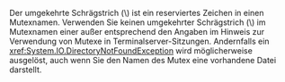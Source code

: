 Der umgekehrte Schrägstrich (\\) ist ein reserviertes Zeichen in einen Mutexnamen. Verwenden Sie keinen umgekehrter Schrägstrich (\\) im Mutexnamen einer außer entsprechend den Angaben im Hinweis zur Verwendung von Mutexe in Terminalserver-Sitzungen. Andernfalls ein <xref:System.IO.DirectoryNotFoundException> wird möglicherweise ausgelöst, auch wenn Sie den Namen des Mutex eine vorhandene Datei darstellt.
